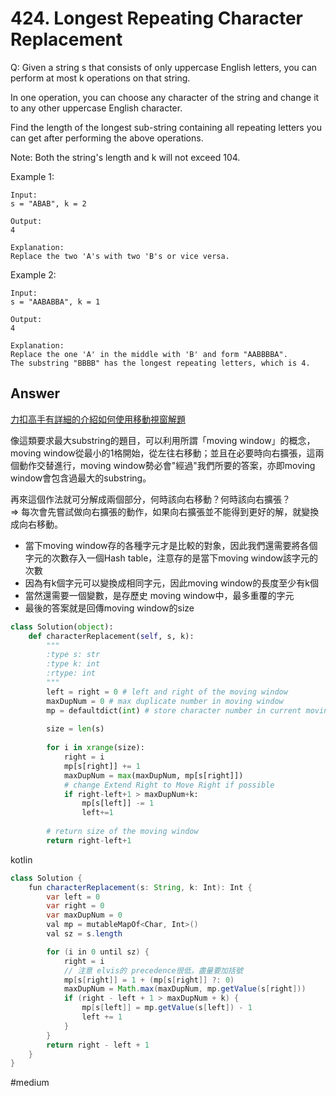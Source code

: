 # 424. Longest Repeating Character Replacement
Q: Given a string s that consists of only uppercase English letters, you can perform at most k operations on that string.

In one operation, you can choose any character of the string and change it to any other uppercase English character.

Find the length of the longest sub-string containing all repeating letters you can get after performing the above operations.

Note:
Both the string's length and k will not exceed 104.

Example 1:
```
Input:
s = "ABAB", k = 2

Output:
4

Explanation:
Replace the two 'A's with two 'B's or vice versa.
``` 

Example 2:
```
Input:
s = "AABABBA", k = 1

Output:
4

Explanation:
Replace the one 'A' in the middle with 'B' and form "AABBBBA".
The substring "BBBB" has the longest repeating letters, which is 4.
```
## Answer
[力扣高手有詳細的介紹如何使用移動視窗解題](https://leetcode-cn.com/problems/longest-repeating-character-replacement/solution/tong-guo-ci-ti-liao-jie-yi-xia-shi-yao-shi-hua-don/)

像這類要求最大substring的題目，可以利用所謂「moving window」的概念，moving window從最小的1格開始，從左往右移動；並且在必要時向右擴張，這兩個動作交替進行，moving window勢必會"經過"我們所要的答案，亦即moving window會包含過最大的substring。

再來這個作法就可分解成兩個部分，何時該向右移動？何時該向右擴張？\
=> 每次會先嘗試做向右擴張的動作，如果向右擴張並不能得到更好的解，就變換成向右移動。

* 當下moving window存的各種字元才是比較的對象，因此我們還需要將各個字元的次數存入一個Hash table，注意存的是當下moving window該字元的次數
* 因為有k個字元可以變換成相同字元，因此moving window的長度至少有k個
* 當然還需要一個變數，是存歷史 moving window中，最多重覆的字元
* 最後的答案就是回傳moving window的size

```python
class Solution(object):
    def characterReplacement(self, s, k):
        """
        :type s: str
        :type k: int
        :rtype: int
        """
        left = right = 0 # left and right of the moving window
        maxDupNum = 0 # max duplicate number in moving window
        mp = defaultdict(int) # store character number in current moving window. Default value is zero 
        
        size = len(s)
        
        for i in xrange(size):
            right = i
            mp[s[right]] += 1
            maxDupNum = max(maxDupNum, mp[s[right]])
            # change Extend Right to Move Right if possible
            if right-left+1 > maxDupNum+k: 
                mp[s[left]] -= 1
                left+=1
        
        # return size of the moving window
        return right-left+1
```
kotlin
```java kotlin
class Solution {
    fun characterReplacement(s: String, k: Int): Int {
        var left = 0
        var right = 0
        var maxDupNum = 0
        val mp = mutableMapOf<Char, Int>()
        val sz = s.length

        for (i in 0 until sz) {
            right = i
            // 注意 elvis的 precedence很低，盡量要加括號
            mp[s[right]] = 1 + (mp[s[right]] ?: 0)
            maxDupNum = Math.max(maxDupNum, mp.getValue(s[right]))
            if (right - left + 1 > maxDupNum + k) {
                mp[s[left]] = mp.getValue(s[left]) - 1
                left += 1
            }
        }
        return right - left + 1
    }
}
```
#medium